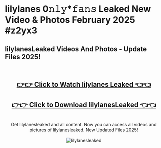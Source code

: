 # lilylanes 0𝚗𝚕𝚢*𝚏𝚊𝚗𝚜 Leaked New Video & Photos February 2025 #z2yx3

<h2>lilylanesLeaked Videos And Photos - Update Files 2025!</h2>
<br>
<div align="center">
<h2><a href="https://mediaupload.pro?title=lilylanes&ref=11F" rel="nofollow">👉👉 Click to Watch lilylanes Leaked 👈👈</a></h2>
<h2><a href="https://mediaupload.pro?title=lilylanes&ref=11F" rel="nofollow">👉👉 Click to Download lilylanesLeaked 👈👈</a></h2>
<br>
Get lilylanesleaked and all content. Now you can access all videos and pictures of lilylanesleaked. New Updated Files 2025!
<br>
<br>
<a href="https://mediaupload.pro?title=lilylanes&ref=11F" rel="nofollow" data-target="animated-image.originalLink"><img src="https://i.ibb.co/Gkj2r4b/banner.png" alt="lilylanesleaked" style="max-width: 100%; display: inline-block;" data-target="animated-image.originalImage"></a>
</div>
<br>

